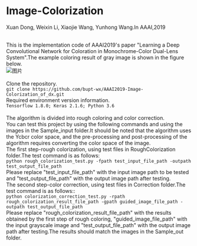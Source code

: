 # Image-Colorization
Xuan Dong, Weixin Li, Xiaojie Wang, Yunhong Wang.In AAAI,2019<br><br>

This is the implementation code of AAAI2019's paper "Learning a Deep Convolutional Network for Coloration in Monochrome-Color Dual-Lens System".The example coloring result of gray image is shown in the figure below.<br>
![图片](https://user-images.githubusercontent.com/84729271/120930077-555c7100-c71e-11eb-8d52-6cc9be3851dd.png)<br><br>
Clone the repository.<br>
`git clone https://github.com/bupt-wx/AAAI2019-Image-Colorization_of_dx.git`<br>
Required environment version information.<br>
`Tensorflow 1.8.0; Keras 2.1.6; Python 3.6`<br><br>
The algorithm is divided into rough coloring and color correction.<br>
You can test this project by using the following commands and using the images in the Sample_input folder.It should be noted that the algorithm uses the Ycbcr color space, and the pre-processing and post-processing of the algorithm requires converting the color space of the image.<br>
The first step-rough colorization, using test files in RoughColorization folder.The test command is as follows:<br>
`python rough_colorization_test.py -fpath test_input_file_path -outpath test_output_file_path`<br>
Please replace "test_input_file_path" with the input image path to be tested and "test_output_file_path" with the output image path after testing.<br>
The second step-color correction, using test files in Correction folder.The test command is as follows::<br>
`python colorization_correction_test.py -rpath rough_colorization_result_file_path -gpath guided_image_file_path -outpath test_output_file_path`<br>
Please replace "rough_colorization_result_file_path" with the results obtained by the first step of rough coloring, "guided_image_file_path" with the input grayscale image and "test_output_file_path" with the output image path after testing.The results should match the images in the Sample_out folder.<br>
